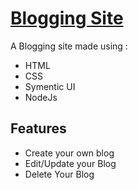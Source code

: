# [Blogging Site](http://18.119.115.235:3000/)

A Blogging site made using :
- HTML
- CSS
- Symentic UI
- NodeJs

## Features
 
- Create your own blog
- Edit/Update your Blog 
- Delete Your Blog
